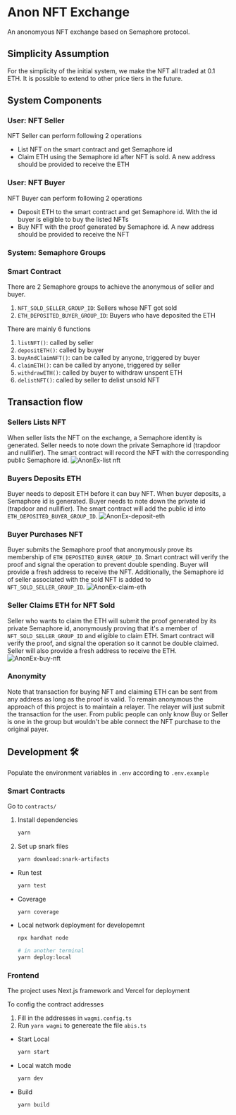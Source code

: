 # Anon NFT Exchange

An anonomyous NFT exchange based on Semaphore protocol.

## Simplicity Assumption

For the simplicity of the initial system, we make the NFT all traded at 0.1 ETH. It is possible to extend to other price tiers in the future.

## System Components

### User: NFT Seller

NFT Seller can perform following 2 operations

- List NFT on the smart contract and get Semaphore id
- Claim ETH using the Semaphore id after NFT is sold. A new address should be provided to receive the ETH

### User: NFT Buyer

NFT Buyer can perform following 2 operations

- Deposit ETH to the smart contract and get Semaphore id. With the id buyer is eligible to buy the listed NFTs
- Buy NFT with the proof generated by Semaphore id. A new address should be provided to receive the NFT

### System: Semaphore Groups

### Smart Contract

There are 2 Semaphore groups to achieve the anonymous of seller and buyer.

1. `NFT_SOLD_SELLER_GROUP_ID`: Sellers whose NFT got sold
2. `ETH_DEPOSITED_BUYER_GROUP_ID`: Buyers who have deposited the ETH

There are mainly 6 functions

1. `listNFT()`: called by seller
2. `depositETH()`: called by buyer
3. `buyAndClaimNFT()`: can be called by anyone, triggered by buyer
4. `claimETH()`: can be called by anyone, triggered by seller
5. `withdrawETH()`: called by buyer to withdraw unspent ETH
6. `delistNFT()`: called by seller to delist unsold NFT

## Transaction flow

### Sellers Lists NFT

When seller lists the NFT on the exchange, a Semaphore identity is generated. Seller needs to note down the private Semaphore id (trapdoor and nullifier). The smart contract will record the NFT with the corresponding public Semaphore id.
![AnonEx-list nft](https://github.com/hcheng826/anon-exchange/assets/23033847/44edefc4-676e-40db-8a66-7e705b28720b)

### Buyers Deposits ETH

Buyer needs to deposit ETH before it can buy NFT. When buyer deposits, a Semaphore id is generated. Buyer needs to note down the private id (trapdoor and nullifier). The smart contract will add the public id into `ETH_DEPOSITED_BUYER_GROUP_ID`.
![AnonEx-deposit-eth](https://github.com/hcheng826/anon-exchange/assets/23033847/129d8ef0-b782-4052-a0c5-f693b449bbef)

### Buyer Purchases NFT

Buyer submits the Semaphore proof that anonymously prove its membership of `ETH_DEPOSITED_BUYER_GROUP_ID`. Smart contract will verify the proof and signal the operation to prevent double spending. Buyer will provide a fresh address to receive the NFT. Additionally, the Semaphore id of seller associated with the sold NFT is added to `NFT_SOLD_SELLER_GROUP_ID`.
![AnonEx-claim-eth](https://github.com/hcheng826/anon-exchange/assets/23033847/60a1ea52-0a34-440d-93a1-b33cdcf014a4)

### Seller Claims ETH for NFT Sold

Seller who wants to claim the ETH will submit the proof generated by its private Semaphore id, anonymously proving that it's a member of `NFT_SOLD_SELLER_GROUP_ID` and eligible to claim ETH. Smart contract will verify the proof, and signal the operation so it cannot be double claimed. Seller will also provide a fresh address to receive the ETH.
![AnonEx-buy-nft](https://github.com/hcheng826/anon-exchange/assets/23033847/b3c37368-1ec7-4e08-859c-e18ca92aaf86)

### Anonymity

Note that transaction for buying NFT and claiming ETH can be sent from any address as long as the proof is valid. To remain anonymous the approach of this project is to maintain a relayer. The relayer will just submit the transaction for the user. From public people can only know Buy or Seller is one in the group but wouldn't be able connect the NFT purchase to the original payer.

## Development 🛠️

Populate the environment variables in `.env` according to `.env.example`

### Smart Contracts

Go to `contracts/`

1. Install dependencies
   ```bash
   yarn
   ```
2. Set up snark files
   ```bash
   yarn download:snark-artifacts
   ```

- Run test
  ```bash
  yarn test
  ```
- Coverage
  ```bash
  yarn coverage
  ```
- Local network deployment for developemnt

  ```bash
  npx hardhat node

  # in another terminal
  yarn deploy:local
  ```

### Frontend

The project uses Next.js framework and Vercel for deployment

To config the contract addresses

1. Fill in the addresses in `wagmi.config.ts`
2. Run `yarn wagmi` to genereate the file `abis.ts`

- Start Local

  ```bash
  yarn start
  ```

- Local watch mode

  ```bash
  yarn dev
  ```

- Build
  ```bash
  yarn build
  ```

